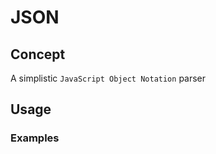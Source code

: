 # JSON

## Concept

A simplistic `JavaScript Object Notation` parser

## Usage

### Examples

```cpp

```